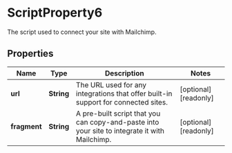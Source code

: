 

# ScriptProperty6

The script used to connect your site with Mailchimp.

## Properties

| Name | Type | Description | Notes |
|------------ | ------------- | ------------- | -------------|
|**url** | **String** | The URL used for any integrations that offer built-in support for connected sites. |  [optional] [readonly] |
|**fragment** | **String** | A pre-built script that you can copy-and-paste into your site to integrate it with Mailchimp. |  [optional] [readonly] |



